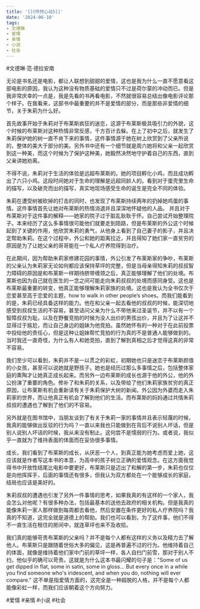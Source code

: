```yaml
---
title: '[[《怦然心动》]]'
date: '2024-06-10'
tags:
- 文德琳
- 爱情
- 亲情
- 小说
- 社会
---
```

#文德琳·范·德拉安南

无论是书名还是电影，都让人联想到甜甜的爱情，这也是我为什么一直不愿意看这部电影的原因，我认为这种没有物质基础的爱情只不过是荷尔蒙的冲动而已。但是我非常庆幸的一点是，我是先看的书再看电影，不然就很容易总结出像电影评论那个样子。在我看来，这部书中最重要的并不是爱情的部分，而是那些非爱情的细节，关于朱莉为什么好。

首先故事开始于朱莉对于布莱斯疯狂的迷恋，这源于布莱斯极具吸引力的外貌，这个时候的布莱斯对这种热情非常反感，千方百计去躲。在上了初中之后，就发生了朱莉保护她的树一直不肯下来的事情，这件事情源于她在树上欣赏到了父亲所说的，整体的美大于部分的美。另外书中还有一个细节就是周六她将和父亲一起欣赏到这一种美，而这个时候为了保护这种美，她毅然决然地守护着自己的东西，直到父亲讲她劝离。

不得不说，朱莉对于生活的体验是远超布莱斯的。她的项目孵化小鸡，而且成功孵出了六只小鸡。这段时间她对于生命的理解是远超同龄人的。看到对于蛋壳里生命的描写，以及破壳而出的描写，真实地现场感受生命的诞生是完全不同的体验。

朱莉在遭受树被砍掉的打击的同时，也发现了布莱斯持续两年的扔掉她鸡蛋的事情。这件事情首先让她对布莱斯的热情消退并且深深地怀疑他的人品。 并且对于布莱斯对于这件事的解释——她家的院子过于脏乱耿耿于怀。自己尝试开始整理院子。本来经历了这么多事情很可能他们就要走到陌路，但是布莱斯的外公这个时候起到了关键的作用，他欣赏朱莉的勇气，从他身上看到了自己妻子的影子，并且决定帮助朱莉。在这个过程中，外公和她的距离拉近，并且得知了她们家一直贫穷的原因是为了让她父亲的哥哥能在一个私人疗养院得到治疗。

在此期间，因为帮助朱莉家修建花园的事情，外公引发了布莱斯家的争吵，布莱斯的父亲认为朱莉家无论如何都应该保持草坪的完整，但是当母亲得知朱莉的叔叔智力障碍的原因是和布莱斯一样期待脐带缠颈之后，真正能够理解了他们的处境。布莱斯也因为自己就在医生的一念之间可能走向朱莉叔叔的处境而感同身受。这也是布莱斯最重要的转变，他真正能够理解朱莉家族的处境。这也是我认为全书仅次于恋爱甚至高于恋爱的主题，how to walk in other people’s shoes。而我们能看到的是，朱莉已经具备这样的能力。他在和父亲一起去看他的叔叔的时候，能深切地感受到叔叔生活的不容易，甚至诘问父亲为什么不带他来过圣诞节，并不以有一个智障叔叔为耻。以及在野餐竞拍的时候为没人出价的男孩出价，并且为了让这并不显得过于尴尬，而让自己身边的姐妹为他竞拍。虽然她怀有的一种对于在此前投票中投给他的责任心，但是这种让姐妹帮忙竞拍的行为真的不是普通人能够做到的。当时我还一直奇怪，为什么有人和她竞拍，直到了解到真相之后才觉得这真的非常不容易。

我们至少可以看到，朱莉并不是一以贯之的彩虹，初期她也只是迷恋于布莱斯颜值的小女孩，甚至可以说她就是野孩子。她也是经历过那么多事情之后，包括整体家庭的熏陶才让她真正成长起来。而另外一边布莱斯的成长也源于他的外公，他的外公扮演了重要的角色。修补了和朱莉的关系，以及带给了他们朱莉家族贫穷的真正原因，让布莱斯有机会重新读有关于朱莉保护大树的新闻。外公因为外婆而走入朱莉家的世界，而让他真正有机会了解到他们的生活。而布莱斯的妈妈通过共情朱莉叔叔的遭遇也了解到了他们的不容易。

另外就是在图书馆中，当朋友谈到了有关于朱莉一家的事情并且表示轻蔑的时候，我真的能够做出反驳的行为吗？一直以来我也只能做到在背后不说别人坏话，但是别人说别人坏话的时候，我从来没有制止。这何尝不是懦弱的行为。或者说，我似乎一直就为了维持表面的体面而在妥协很多事情。

成长，我们看到了布莱斯的成长，从厌恶一个人，到真正能为她考虑而爱上她，这应该就是作者写这本书的本意，为高中的孩子树立正确的爱情观念。在这方面我觉得书中开放性结尾比电影中要更好，布莱斯只是迈出了和解的第一步，朱莉也仅仅是向他挥挥手，后面的事情还有很多，但我认为双方都处在一个能够成长的家庭，结局也应该是美好的。

朱莉叔叔的遭遇也引发了另外一件事情的思考，如果我真的有这样的一个家人，我会怎么对他呢？有很多种办法，包括最基本的送他去政府的相关机构。但是我真的能像朱莉一家人那样做到每周都去看他，然后安置在条件更好的私人疗养院吗？我真的不知道，这完全就是道德上的帮助。我们也可以看到，为了这件事，他们不得不一直生活在租住的房间中，就连草坪也来不及收拾。

我们真的能够苛责布莱斯的父亲吗？并不是每个人都有这样的义务以及精力去了解他人。布莱斯只是跟随着世俗大多的偏见，这是再普遍不过的行为。他维持着自己的体面，就像是维持着他们家中门前的草坪一样，各人自扫门前雪，那对于别人不扫，他似乎的确可以苛责。这就是为什么这本书最闪耀的句子是："Some of us get dipped in flat, some in satin, some in gloss... But every once in a while you find someone who's iridescent, and when you do, nothing will ever compare." 这不单是指爱情方面的，这完全是一种超脱的人格，并不是每个人都能像彩虹一样，而我们应该朝着这个方向努力。

#爱情 #亲情 #小说 #社会
